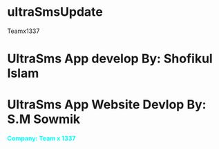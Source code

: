 # ultraSmsUpdate
Teamx1337
<h1>UltraSms App develop By: Shofikul Islam</h1>

<h1>UltraSms App Website Devlop By: S.M Sowmik</h1>

<strong style="color:cyan;">Company: Team x 1337</strong>
